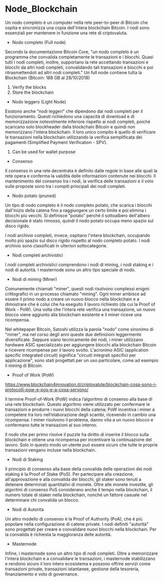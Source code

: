 # Node_Blockchain

Un nodo completo è un computer nella rete peer-to-peer di Bitcoin che ospita e sincronizza una copia dell'intera blockchain Bitcoin. I nodi sono essenziali per mantenere in funzione una rete di criptovaluta.

 - Nodo completo (Full node)

Secondo la documentazione Bitcoin Core, "un nodo completo è un programma che convalida completamente le transazioni e i blocchi. Quasi tutti i nodi completi, inoltre, supportano la rete accettando transazioni e blocchi da altri nodi completi, convalidando tali transazioni e blocchi e poi ritrasmettendoli ad altri nodi completi." 
Un full node contiene tutta la Blockchain (Bitcoin: 188 GB al 28/10/2018)

1) Verify the blocks
2) Store the blockchain

 - Nodo leggero (Light Node)

Esistono anche "nodi leggeri" che dipendono dai nodi completi per il funzionamento. Questi richiedono una capacità di download e di memorizzazione notevolmente inferiore rispetto ai nodi completi, poiché scaricano solo blockheader dalla blockchain Bitcoin e quindi non memorizzano l'intera blockchain. Il loro unico compito è quello di verificare le transazioni nella blockchain utilizzando la verifica semplificata dei pagamenti (Simplified Payment Verification - SPV).

1) Can be used for wallet purpose

- Consenso 

Il consenso in una rete decentrata è definito dalle regole in base alle quali la rete opera e conferma la validità delle informazioni contenute nei blocchi. Il mantenimento del consenso tra i nodi, la verifica delle transazioni e il voto sulle proposte sono tra i compiti principali dei nodi completi. 

- Nodo potato (pruned)

Un tipo di nodo completo è il nodo completo potato, che scarica i blocchi dall'inizio della catena fino a raggiungere un certo limite e poi elimina i blocchi più vecchi. Si definisce "potato" perché il sottoalbero dell'albero decisionale è stato rimosso, quindi il nodo potato occupa meno spazio sul disco rigido.

I nodi archivio completi, invece, ospitano l'intera blockchain, occupando molto più spazio sul disco rigido rispetto al nodo completo potato. I nodi archivio sono classificati in ulteriori sottocategorie.

- Nodi completi archivistici

I nodi completi archivistici comprendono i nodi di mining, i nodi staking e i nodi di autorità. I masternode sono un altro tipo speciale di nodo. 

- Nodi di mining (Miner)

Comunemente chiamati "miner", questi nodi risolvono complessi enigmi crittografici in un processo chiamato "mining". Ogni miner ambisce ad essere il primo nodo a creare un nuovo blocco nella blockchain e a dimostrare che è colui che ha eseguito il lavoro richiesto (da cui la Proof of Work - PoW). Una volta che l'intera rete verifica una transazione, un nuovo blocco viene aggiunto alla blockchain esistente e il miner riceve una ricompensa.

Nel whitepaper Bitcoin, Satoshi utilizza la parola "nodo" come sinonimo di "miner", ma nel corso degli anni queste due definizioni leggermente diversificate. Seppure siano tecnicamente dei nodi, i miner utilizzano hardware ASIC specializzato per aggiungere blocchi alla blockchain Bitcoin e ricevere ricompense per il lavoro svolto. L'acronimo ASIC (application specific integrated circuit) significa "circuiti integrati specifici per applicazione", sono stati progettati per un uso particolare, come ad esempio il mining di Bitcoin. 

- Proof of Work (PoW)

https://www.blockchain4innovation.it/criptovalute/blockchain-cosa-sono-i-protocolli-pow-e-pos-e-a-cosa-servono/

Il termine Proof-of-Work (PoW) indica l’algoritmo di consenso alla base di una rete blockchain. Questo algoritmo viene utilizzato per confermare le transazioni e produrre i nuovi blocchi della catena; PoW incentiva i miner a competere tra loro nell’elaborazione degli scambi, ricevendo in cambio una ricompensa. I miner risolvono il problema, danno vita a un nuovo blocco e confermano tutte le transazioni al suo interno.

Il nodo che per primo risolve il puzzle ha diritto di inserire il blocco sulla blockchain e ottiene una ricompensa per incentivare la continuazione del lavoro. Solo in questo modo un utente può essere sicuro che tutte le proprie transazioni vengano incluse nella blockchain.

- Nodi di Staking

Il principio di consenso alla base della convalida delle operazioni dei nodi staking è la Proof of Stake (PoS). Per partecipare alla creazione, all'approvazione e alla convalida dei blocchi, gli staker sono tenuti a detenere determinati quantitativi di monete. Oltre alle monete investite, gli algoritmi di consenso PoS considerano anche il tempo nella blockchain, il numero totale di staker nella blockchain, nonché un fattore casuale nel determinare chi convalida un blocco.

- Nodi di Autorità

Un altro modello di consenso è la Proof of Authority (PoA), che è più popolare nella configurazione di catene private. I nodi definiti "autorità" sono progettati per creare e convalidare nuovi blocchi nella blockchain. Per la convalida è richiesta la maggioranza delle autorità.

- Masternode

Infine, i masternode sono un altro tipo di nodi completi. Oltre a memorizzare l'intera blockchain e a convalidare le transazioni, i masternode stabilizzano e rendono sicuro il loro intero ecosistema e possono offrire servizi come transazioni private, transazioni istantanee, gestione della tesoreria, finanziamento e voto di governance. 




